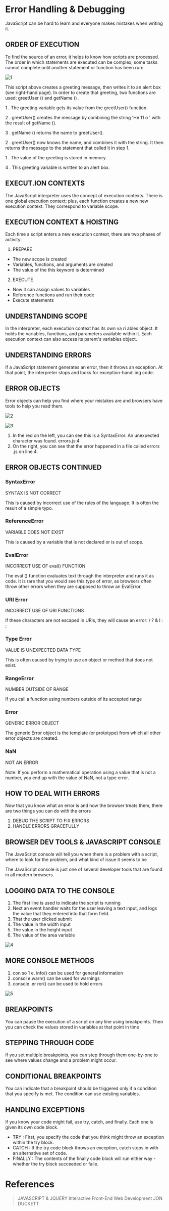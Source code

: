 # Error Handling & Debugging
JavaScript can be hard to learn and everyone makes mistakes when writing it.

## ORDER OF EXECUTION 
To find the source of an error, it helps to know how scripts are processed.
The order in which statements are executed can be complex; some tasks
cannot complete until another statement or function has been run: 

![1](https://www11.0zz0.com/2021/03/10/20/609281314.png)

This script above creates a greeting message, then
writes it to an alert box (see right-hand page). In order to create that greeting, two functions are used:
greetUser () and getName () . 

1 . The greeting variable gets its value from the
greetUser() function.

2 . greetUser() creates the message by combining
the string 'He 11 o ' with the result of getName ().

3 . getName () returns the name to greetUser().

2 . greetUser() now knows the name, and combines
it with the string. It then returns the message to the
statement that called it in step 1.

1 . The value of the greeting is stored in memory.

4 . This greeting variable is written to an alert box.

## EXECUT.ION CONTEXTS 
The JavaScript interpreter uses the concept of execution contexts.
There is one global execution context; plus, each function creates a new
new execution context. They correspond to variable scope. 

## EXECUTION CONTEXT & HOISTING 
Each time a script enters a new execution context, there are two phases
of activity:

1. PREPARE

* The new scope is created
* Variables, functions, and arguments are created
* The value of the this keyword is determined

2. EXECUTE 

* Now it can assign values to variables
* Reference functions and run their code
* Execute statements

## UNDERSTANDING SCOPE 
In the interpreter, each execution context has its own va ri ables object.
It holds the variables, functions, and parameters available within it.
Each execution context can also access its parent's variables object. 

## UNDERSTANDING ERRORS
If a JavaScript statement generates an error, then it throws an exception.
At that point, the interpreter stops and looks for exception-handl ing code.

## ERROR OBJECTS
Error objects can help you find where your mistakes are
and browsers have tools to help you read them.

![2](https://www5.0zz0.com/2021/03/10/21/541430427.png)

![3](https://www4.0zz0.com/2021/03/10/21/340918363.png)

1. In the red on the left, you can see this is a
SyntaxError. An unexpected character was found.
errors.js:4
2. On the right, you can see that the error happened
in a file called errors .js on line 4.

## ERROR OBJECTS CONTINUED

### SyntaxError 
SYNTAX IS NOT CORRECT

This is caused by incorrect use of the rules of the
language. It is often the result of a simple typo. 

### ReferenceError 
VARIABLE DOES NOT EXIST

This is caused by a variable that is not declared or is
out of scope.

### EvalError
INCORRECT USE OF eval() FUNCTION

The eval () function evaluates text through the
interpreter and runs it as code. It is rare that you would see this type
of error, as browsers often throw other errors when
they are supposed to throw an EvalError. 

### URI Error
INCORRECT USE OF URI FUNCTIONS 

If these characters are not escaped in URls, they will
cause an error: / ? & I : ; 

### Type Error 
VALUE IS UNEXPECTED DATA TYPE

This is often caused by trying to use an object or
method that does not exist. 

### RangeError
NUMBER OUTSIDE OF RANGE 

If you call a function using numbers outside of its
accepted range

### Error
GENERIC ERROR OBJECT 

The generic Error object is the template (or
prototype) from which all other error objects are created.

### NaN
NOT AN ERROR 

Note: If you perform a mathematical operation using
a value that is not a number, you end up with the
value of NaN, not a type error. 

## HOW TO DEAL WITH ERRORS
Now that you know what an error is and how the browser treats them,
there are two things you can do with the errors

1. DEBUG THE SCRIPT TO FIX ERRORS
2. HANDLE ERRORS GRACEFULLY

## BROWSER DEV TOOLS & JAVASCRIPT CONSOLE 
The JavaScript console will tell you when there is a problem with a script,
where to look for the problem, and what kind of issue it seems to be

The JavaScript console is just one of several developer tools that are
found in all modern browsers. 

## LOGGING DATA TO THE CONSOLE

1. The first line is used to indicate
the script is running
2. Next an event handler waits
for the user leaving a text input,
and logs the value that they
entered into that form field.
3. That the user clicked submit
4. The value in the width input
5. The value in the height input
6. The value of the area variable

![4](https://www14.0zz0.com/2021/03/10/23/556792551.png)

## MORE CONSOLE METHODS 
1. con so 1 e. info() can be used
for general information
2. consol e.warn() can be used
for warnings
3. console .er ror() can be used
to hold errors

![5](https://www10.0zz0.com/2021/03/10/23/583710144.png)


## BREAKPOINTS
You can pause the execution of a script on any
line using breakpoints. Then you can check the
values stored in variables at that point in time

## STEPPING THROUGH CODE
If you set multiple breakpoints, you can step
through them one-by-one to see where values
change and a problem might occur. 

## CONDITIONAL BREAKPOINTS
You can indicate that a breakpoint should be
triggered only if a condition that you specify is
met. The condition can use existing variables.

## HANDLING EXCEPTIONS 
If you know your code might fail, use try, catch, and finally.
Each one is given its own code block.

* TRY : First, you specify the code
that you think might throw an
exception within the try block. 
* CATCH : If the try code block throws an
exception, catch steps in with an
alternative set of code. 
* FINALLY : The contents of the finally
code block will run either
way - whether the try block
succeeded or faile.

# References
> JAVASCRIPT & JQUERY
Interactive Front-End Web Development
JON DUCKETT
 









